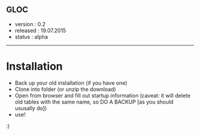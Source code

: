 ## GLOC


* version  : 0.2
* released : 19.07.2015
* status   : alpha

------------------------

# Installation

* Back up your old installation (if you have one)
* Clone into folder (or unzip the download)
* Open from browser and fill out startup information (caveat: it will delete old tables with the same name, so DO A BACKUP [as you should ususally do])
* use! 

:)
